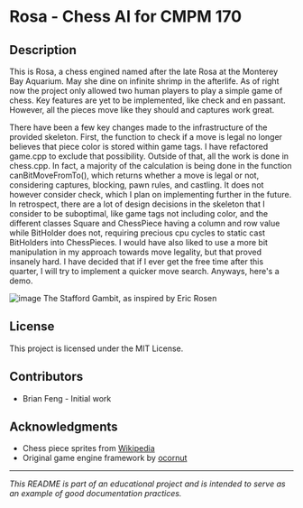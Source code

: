 # Rosa - Chess AI for CMPM 170

## Description
This is Rosa, a chess engined named after the late Rosa at the Monterey Bay Aquarium. May she dine on infinite shrimp in the afterlife. As of right now the project only allowed two human players to play a simple game of chess. Key features are yet to be implemented, like check and en passant. However, all the pieces move like they should and captures work great.

There have been a few key changes made to the infrastructure of the provided skeleton. First, the function to check if a move is legal no longer believes that piece color is stored within game tags. I have refactored game.cpp to exclude that possibility. Outside of that, all the work is done in chess.cpp. In fact, a majority of the calculation is being done in the function canBitMoveFromTo(), which returns whether a move is legal or not, considering captures, blocking, pawn rules, and castling. It does not however consider check, which I plan on implementing further in the future. In retrospect, there are a lot of design decisions in the skeleton that I consider to be suboptimal, like game tags not including color, and the different classes Square and ChessPiece having a column and row value while BitHolder does not, requiring precious cpu cycles to static cast BitHolders into ChessPieces. I would have also liked to use a more bit manipulation in my approach towards move legality, but that proved insanely hard. I have decided that if I ever get the free time after this quarter, I will try to implement a quicker move search. Anyways, here's a demo.

![image](https://github.com/user-attachments/assets/2fbe0f12-c546-4a15-b1e5-a106cff48d9c)
The Stafford Gambit, as inspired by Eric Rosen

## License
This project is licensed under the MIT License.

## Contributors
- Brian Feng - Initial work

## Acknowledgments
- Chess piece sprites from [Wikipedia](https://en.wikipedia.org/wiki/Chess_piece)
- Original game engine framework by [ocornut](https://github.com/ocornut/imgui)

---
*This README is part of an educational project and is intended to serve as an example of good documentation practices.*
